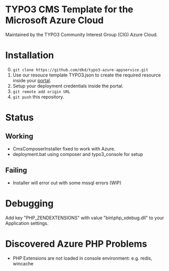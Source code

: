 # TYPO3 CMS Template for the Microsoft Azure Cloud

Maintained by the TYPO3 Community Interest Group (CIG) Azure Cloud.

# Installation
0. `git clone https://github.com/dkd/typo3-azure-appservice.git`
1. Use our resouce template TYPO3.json to create the required resource inside your [portal](https://portal.azure.com).
2. Setup your deployment credentials inside the portal.
3.  `git remote add origin URL`
4. `git push` this repository.

# Status
## Working
* CmsComposerInstaller fixed to work with Azure.
* deployment.bat using composer and typo3_console for setup

## Failing
* Installer will error out with some mssql errors (WIP)

# Debugging
Add key "PHP_ZENDEXTENSIONS" with value "bin\php_xdebug.dll" to your Application settings.

# Discovered Azure PHP Problems
* PHP Extensions are not loaded in console environment: e.g. redis, wincache
